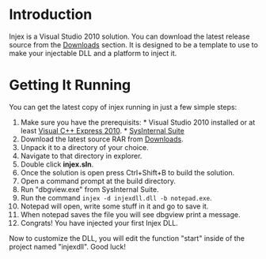 # Introduction #

Injex is a Visual Studio 2010 solution. You can download the latest release source from the [Downloads](http://code.google.com/p/injex/downloads/list) section. It is designed to be a template to use to make your injectable DLL and a platform to inject it.

# Getting It Running #

You can get the latest copy of injex running in just a few simple steps:

  1. Make sure you have the prerequisits:
    * Visual Studio 2010 installed or at least [Visual C++ Express 2010](http://www.microsoft.com/visualstudio/en-us/products/2010-editions/visual-cpp-express).
    * [SysInternal Suite](http://technet.microsoft.com/en-us/sysinternals/bb842062)
  1. Download the latest source RAR from [Downloads](http://code.google.com/p/injex/downloads/list).
  1. Unpack it to a directory of your choice.
  1. Navigate to that directory in explorer.
  1. Double click **injex.sln**.
  1. Once the solution is open press Ctrl+Shift+B to build the solution.
  1. Open a command prompt at the build directory.
  1. Run "dbgview.exe" from SysInternal Suite.
  1. Run the command `injex -d injexdll.dll -b notepad.exe`.
  1. Notepad will open, write some stuff in it and go to save it.
  1. When notepad saves the file you will see dbgview print a message.
  1. Congrats! You have injected your first Injex DLL.

Now to customize the DLL, you will edit the function "start" inside of the project named "injexdll". Good luck!
